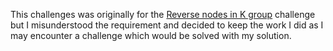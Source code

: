 This challenges was originally for the [Reverse nodes in K group](https://leetcode.com/problems/reverse-nodes-in-k-group/) challenge but I misunderstood the requirement and decided to keep the work I did as I may encounter a challenge which would be solved with my solution.